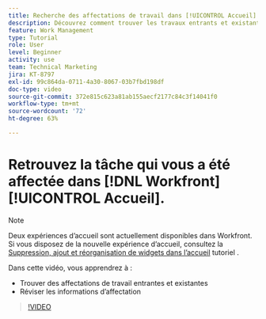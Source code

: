 ```yaml
---
title: Recherche des affectations de travail dans [!UICONTROL Accueil]
description: Découvrez comment trouver les travaux entrants et existants qui vous ont été affectés sur [!UICONTROL  ]. Examinez ensuite les informations d’affectation.
feature: Work Management
type: Tutorial
role: User
level: Beginner
activity: use
team: Technical Marketing
jira: KT-8797
exl-id: 99c864da-0711-4a30-8067-03b7fbd198df
doc-type: video
source-git-commit: 372e815c623a81ab155aecf2177c84c3f14041f0
workflow-type: tm+mt
source-wordcount: '72'
ht-degree: 63%

---
```


# Retrouvez la tâche qui vous a été affectée dans [!DNL Workfront] [!UICONTROL Accueil].



>[!NOTE]
>
>Deux expériences d’accueil sont actuellement disponibles dans Workfront. Si vous disposez de la nouvelle expérience d’accueil, consultez la [Suppression, ajout et réorganisation de widgets dans l’accueil](/help/workfront-home/remove-add-and-rearrange-widgets.md) tutoriel .


Dans cette vidéo, vous apprendrez à :

* Trouver des affectations de travail entrantes et existantes
* Réviser les informations d’affectation

>[!VIDEO](https://video.tv.adobe.com/v/335098/?quality=12&learn=on)
